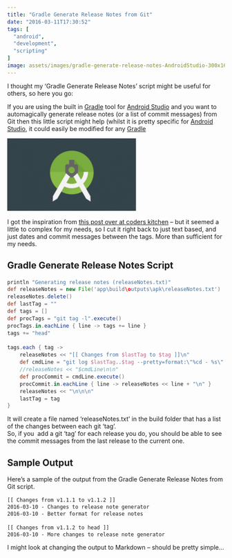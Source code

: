 ```yaml
---
title: "Gradle Generate Release Notes from Git"
date: "2016-03-11T17:30:52"
tags: [
  "android",
  "development",
  "scripting"
]
image: assets/images/gradle-generate-release-notes-AndroidStudio-300x168.png
---
```

I thought my ‘Gradle Generate Release Notes’ script might be useful for others, so here you go:

If you are using the built in [Gradle](http://gradle.org/getting-started-android/) tool for [Android Studio](http://developer.android.com/sdk/index.html) and you want to automagically generate release notes (or a list of commit messages) from Git then this little script might help (whilst it is pretty specific for [Android Studio](http://developer.android.com/sdk/index.html), it could easily be modified for any [Gradle](http://gradle.org)

![AndroidStudio](/assets/images/gradle-generate-release-notes-AndroidStudio-300x168.png)

I got the inspiration from [this post over at coders kitchen](http://coders-kitchen.com/2014/03/13/creating-beautiful-release-notes-with-git-gradle-and-markdown/) – but it seemed a little to complex for my needs, so I cut it right back to just text based, and just dates and commit messages between the tags. More than sufficient for my needs.

## Gradle Generate Release Notes Script

```gradle
println "Generating release notes (releaseNotes.txt)"
def releaseNotes = new File('app\build\outputs\apk\releaseNotes.txt')
releaseNotes.delete()
def lastTag = ""
def tags = []
def procTags = "git tag -l".execute()
procTags.in.eachLine { line -> tags += line }
tags += "head"

tags.each { tag ->
    releaseNotes << "[[ Changes from $lastTag to $tag ]]\n"
    def cmdLine = "git log $lastTag..$tag --pretty=format:\"%cd - %s\" --date=short"
    //releaseNotes << "$cmdLine\n\n"
    def procCommit = cmdLine.execute()
    procCommit.in.eachLine { line -> releaseNotes << line + "\n" }
    releaseNotes << "\n\n\n"
    lastTag = tag
}
```

It will create a file named ‘releaseNotes.txt’ in the build folder that has a list of the changes between each git ‘tag’.  
So, if you  add a git ‘tag’ for each release you do, you should be able to see the commit messages from the last release to the current one.

## Sample Output

Here’s a sample of the output from the Gradle Generate Release Notes from Git script.

```
[[ Changes from v1.1.1 to v1.1.2 ]]
2016-03-10 - Changes to release note generator
2016-03-10 - Better format for release notes

[[ Changes from v1.1.2 to head ]]
2016-03-10 - More changes to release note generator
```

I might look at changing the output to Markdown – should be pretty simple…